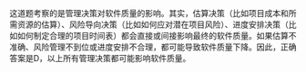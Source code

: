 这道题考察的是管理决策对软件质量的影响。其实，估算决策（比如项目成本和所需资源的估算）、风险导向决策（比如如何应对潜在项目风险）、进度安排决策（比如如何制定合理的项目时间表）都会直接或间接影响最终的软件质量。如果估算不准确、风险管理不到位或进度安排不合理，都可能导致软件质量下降。因此，正确答案是D，以上所有管理决策都可能影响软件质量。